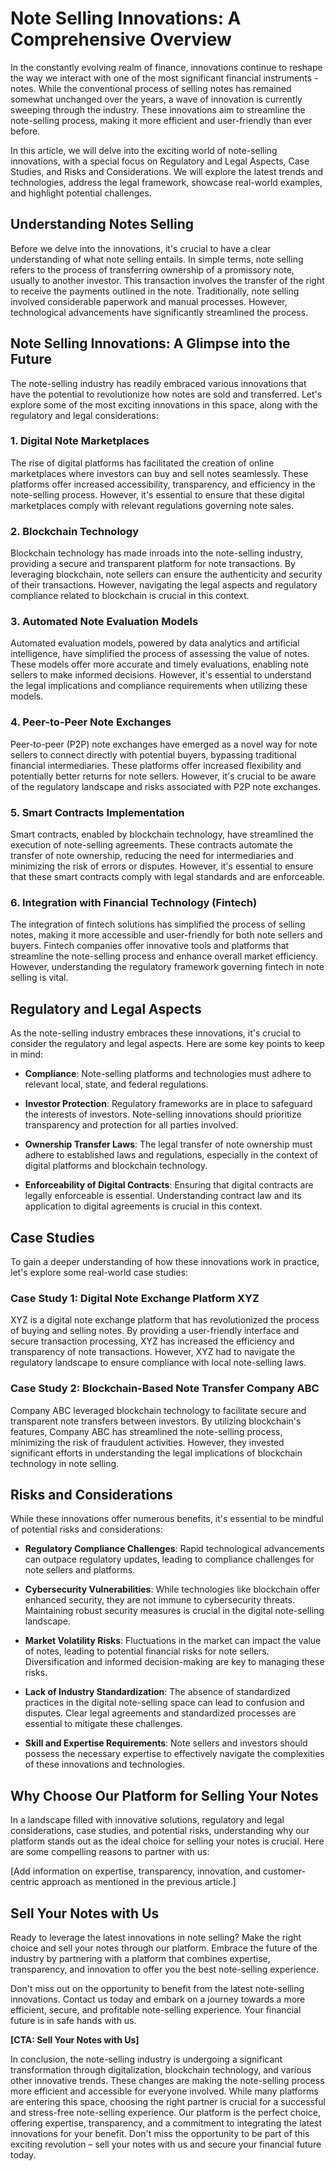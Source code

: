 # Note Selling Innovations: A Comprehensive Overview

In the constantly evolving realm of finance, innovations continue to reshape the way we interact with one of the most significant financial instruments - notes. While the conventional process of selling notes has remained somewhat unchanged over the years, a wave of innovation is currently sweeping through the industry. These innovations aim to streamline the note-selling process, making it more efficient and user-friendly than ever before.

In this article, we will delve into the exciting world of note-selling innovations, with a special focus on Regulatory and Legal Aspects, Case Studies, and Risks and Considerations. We will explore the latest trends and technologies, address the legal framework, showcase real-world examples, and highlight potential challenges.

## Understanding Notes Selling

Before we delve into the innovations, it's crucial to have a clear understanding of what note selling entails. In simple terms, note selling refers to the process of transferring ownership of a promissory note, usually to another investor. This transaction involves the transfer of the right to receive the payments outlined in the note. Traditionally, note selling involved considerable paperwork and manual processes. However, technological advancements have significantly streamlined the process.

## Note Selling Innovations: A Glimpse into the Future

The note-selling industry has readily embraced various innovations that have the potential to revolutionize how notes are sold and transferred. Let's explore some of the most exciting innovations in this space, along with the regulatory and legal considerations:

### 1. **Digital Note Marketplaces**

The rise of digital platforms has facilitated the creation of online marketplaces where investors can buy and sell notes seamlessly. These platforms offer increased accessibility, transparency, and efficiency in the note-selling process. However, it's essential to ensure that these digital marketplaces comply with relevant regulations governing note sales.

### 2. **Blockchain Technology**

Blockchain technology has made inroads into the note-selling industry, providing a secure and transparent platform for note transactions. By leveraging blockchain, note sellers can ensure the authenticity and security of their transactions. However, navigating the legal aspects and regulatory compliance related to blockchain is crucial in this context.

### 3. **Automated Note Evaluation Models**

Automated evaluation models, powered by data analytics and artificial intelligence, have simplified the process of assessing the value of notes. These models offer more accurate and timely evaluations, enabling note sellers to make informed decisions. However, it's essential to understand the legal implications and compliance requirements when utilizing these models.

### 4. **Peer-to-Peer Note Exchanges**

Peer-to-peer (P2P) note exchanges have emerged as a novel way for note sellers to connect directly with potential buyers, bypassing traditional financial intermediaries. These platforms offer increased flexibility and potentially better returns for note sellers. However, it's crucial to be aware of the regulatory landscape and risks associated with P2P note exchanges.

### 5. **Smart Contracts Implementation**

Smart contracts, enabled by blockchain technology, have streamlined the execution of note-selling agreements. These contracts automate the transfer of note ownership, reducing the need for intermediaries and minimizing the risk of errors or disputes. However, it's essential to ensure that these smart contracts comply with legal standards and are enforceable.

### 6. **Integration with Financial Technology (Fintech)**

The integration of fintech solutions has simplified the process of selling notes, making it more accessible and user-friendly for both note sellers and buyers. Fintech companies offer innovative tools and platforms that streamline the note-selling process and enhance overall market efficiency. However, understanding the regulatory framework governing fintech in note selling is vital.

## Regulatory and Legal Aspects

As the note-selling industry embraces these innovations, it's crucial to consider the regulatory and legal aspects. Here are some key points to keep in mind:

- **Compliance**: Note-selling platforms and technologies must adhere to relevant local, state, and federal regulations.

- **Investor Protection**: Regulatory frameworks are in place to safeguard the interests of investors. Note-selling innovations should prioritize transparency and protection for all parties involved.

- **Ownership Transfer Laws**: The legal transfer of note ownership must adhere to established laws and regulations, especially in the context of digital platforms and blockchain technology.

- **Enforceability of Digital Contracts**: Ensuring that digital contracts are legally enforceable is essential. Understanding contract law and its application to digital agreements is crucial in this context.

## Case Studies

To gain a deeper understanding of how these innovations work in practice, let's explore some real-world case studies:

### Case Study 1: Digital Note Exchange Platform XYZ

XYZ is a digital note exchange platform that has revolutionized the process of buying and selling notes. By providing a user-friendly interface and secure transaction processing, XYZ has increased the efficiency and transparency of note transactions. However, XYZ had to navigate the regulatory landscape to ensure compliance with local note-selling laws.

### Case Study 2: Blockchain-Based Note Transfer Company ABC

Company ABC leveraged blockchain technology to facilitate secure and transparent note transfers between investors. By utilizing blockchain's features, Company ABC has streamlined the note-selling process, minimizing the risk of fraudulent activities. However, they invested significant efforts in understanding the legal implications of blockchain technology in note selling.

## Risks and Considerations

While these innovations offer numerous benefits, it's essential to be mindful of potential risks and considerations:

- **Regulatory Compliance Challenges**: Rapid technological advancements can outpace regulatory updates, leading to compliance challenges for note sellers and platforms.

- **Cybersecurity Vulnerabilities**: While technologies like blockchain offer enhanced security, they are not immune to cybersecurity threats. Maintaining robust security measures is crucial in the digital note-selling landscape.

- **Market Volatility Risks**: Fluctuations in the market can impact the value of notes, leading to potential financial risks for note sellers. Diversification and informed decision-making are key to managing these risks.

- **Lack of Industry Standardization**: The absence of standardized practices in the digital note-selling space can lead to confusion and disputes. Clear legal agreements and standardized processes are essential to mitigate these challenges.

- **Skill and Expertise Requirements**: Note sellers and investors should possess the necessary expertise to effectively navigate the complexities of these innovations and technologies.

## Why Choose Our Platform for Selling Your Notes

In a landscape filled with innovative solutions, regulatory and legal considerations, case studies, and potential risks, understanding why our platform stands out as the ideal choice for selling your notes is crucial. Here are some compelling reasons to partner with us:

[Add information on expertise, transparency, innovation, and customer-centric approach as mentioned in the previous article.]

## Sell Your Notes with Us

Ready to leverage the latest innovations in note selling? Make the right choice and sell your notes through our platform. Embrace the future of the industry by partnering with a platform that combines expertise, transparency, and innovation to offer you the best note-selling experience.

Don't miss out on the opportunity to benefit from the latest note-selling innovations. Contact us today and embark on a journey towards a more efficient, secure, and profitable note-selling experience. Your financial future is in safe hands with us.

**[CTA: Sell Your Notes with Us]**

In conclusion, the note-selling industry is undergoing a significant transformation through digitalization, blockchain technology, and various other innovative trends. These changes are making the note-selling process more efficient and accessible for everyone involved. While many platforms are entering this space, choosing the right partner is crucial for a successful and stress-free note-selling experience. Our platform is the perfect choice, offering expertise, transparency, and a commitment to integrating the latest innovations for your benefit. Don't miss the opportunity to be part of this exciting revolution – sell your notes with us and secure your financial future today.